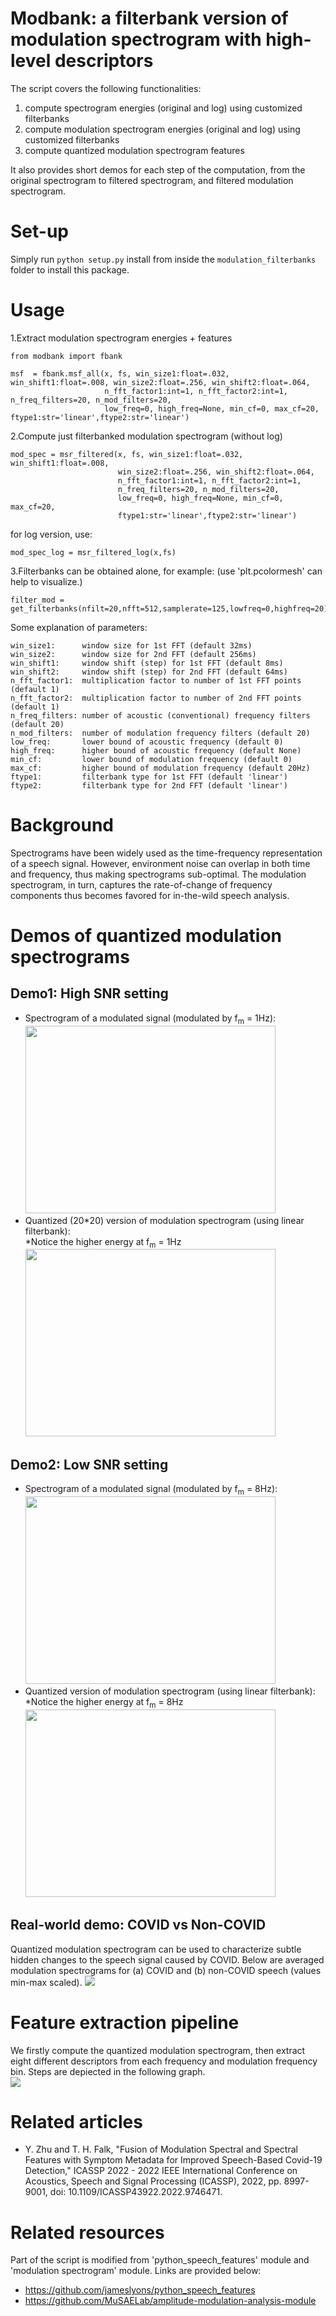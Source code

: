 # Modbank: a filterbank version of modulation spectrogram with high-level descriptors

The script covers the following functionalities:
1) compute spectrogram energies (original and log) using customized filterbanks
2) compute modulation spectrogram energies (original and log) using customized filterbanks
3) compute quantized modulation spectrogram features

It also provides short demos for each step of the computation, from the original spectrogram to filtered spectrogram, and filtered modulation spectrogram. <br />

# Set-up
Simply run
`python setup.py` install from inside the `modulation_filterbanks` folder to install this package.



# Usage
1.Extract modulation spectrogram energies + features
```
from modbank import fbank

msf  = fbank.msf_all(x, fs, win_size1:float=.032, win_shift1:float=.008, win_size2:float=.256, win_shift2:float=.064,
                     n_fft_factor1:int=1, n_fft_factor2:int=1, n_freq_filters=20, n_mod_filters=20,
                     low_freq=0, high_freq=None, min_cf=0, max_cf=20, ftype1:str='linear',ftype2:str='linear')
```
2.Compute just filterbanked modulation spectrogram (without log)
```
mod_spec = msr_filtered(x, fs, win_size1:float=.032, win_shift1:float=.008, 
                        win_size2:float=.256, win_shift2:float=.064,
                        n_fft_factor1:int=1, n_fft_factor2:int=1,
                        n_freq_filters=20, n_mod_filters=20,
                        low_freq=0, high_freq=None, min_cf=0, max_cf=20,
                        ftype1:str='linear',ftype2:str='linear')
```
for log version, use:
```
mod_spec_log = msr_filtered_log(x,fs)
```
3.Filterbanks can be obtained alone, for example: (use 'plt.pcolormesh' can help to visualize.)
```
filter_mod = get_filterbanks(nfilt=20,nfft=512,samplerate=125,lowfreq=0,highfreq=20)
```

Some explanation of parameters:
```
win_size1:      window size for 1st FFT (default 32ms)
win_size2:      window size for 2nd FFT (default 256ms)
win_shift1:     window shift (step) for 1st FFT (default 8ms)
win_shift2:     window shift (step) for 2nd FFT (default 64ms)
n_fft_factor1:  multiplication factor to number of 1st FFT points (default 1)
n_fft_factor2:  multiplication factor to number of 2nd FFT points (default 1)
n_freq_filters: number of acoustic (conventional) frequency filters (default 20)
n_mod_filters:  number of modulation frequency filters (default 20)
low_freq:       lower bound of acoustic frequency (default 0)
high_freq:      higher bound of acoustic frequency (default None)
min_cf:         lower bound of modulation frequency (default 0)
max_cf:         higher bound of modulation frequency (default 20Hz)
ftype1:         filterbank type for 1st FFT (default 'linear')
ftype2:         filterbank type for 2nd FFT (default 'linear')
```

# Background
Spectrograms have been widely used as the time-frequency representation of a speech signal. However, environment noise can overlap in both time and frequency, thus making spectrograms sub-optimal. The modulation spectrogram, in turn, captures the rate-of-change of frequency components thus becomes favored for in-the-wild speech analysis.

# Demos of quantized modulation spectrograms
## Demo1: High SNR setting<br />
- Spectrogram of a modulated signal (modulated by f<sub>m</sub> = 1Hz):<br />
<img src="./docs/demo1_spec.png" width="400" height="300"><br />
- Quantized (20\*20) version of modulation spectrogram (using linear filterbank):<br />
*Notice the higher energy at f<sub>m</sub> = 1Hz<br />
<img src="./docs/demo1_mod.png" width="400" height="300"><br />


## Demo2: Low SNR setting<br />
- Spectrogram of a modulated signal (modulated by f<sub>m</sub> = 8Hz):<br />
<img src="./docs/demo2_spec.png" width="400" height="300"><br />
- Quantized version of modulation spectrogram (using linear filterbank):<br />
*Notice the higher energy at f<sub>m</sub> = 8Hz<br />
<img src="./docs/demo2_mod.png" width="400" height="300"><br />

## Real-world demo: COVID vs Non-COVID<br />
Quantized modulation spectrogram can be used to characterize subtle hidden changes to the speech signal caused by COVID. Below are averaged modulation spectrograms for (a) COVID and (b) non-COVID speech (values min-max scaled).
<img src="./docs/covid.PNG"><br />

# Feature extraction pipeline
We firstly compute the quantized modulation spectrogram, then extract eight different descriptors from each frequency and modulation frequency bin. Steps are depiected in the following graph.<br />
<img src="./docs/msf.PNG" ><br />

# Related articles
- Y. Zhu and T. H. Falk, "Fusion of Modulation Spectral and Spectral Features with Symptom Metadata for Improved Speech-Based Covid-19 Detection," ICASSP 2022 - 2022 IEEE International Conference on Acoustics, Speech and Signal Processing (ICASSP), 2022, pp. 8997-9001, doi: 10.1109/ICASSP43922.2022.9746471.

# Related resources
Part of the script is modified from 'python_speech_features' module and 'modulation spectrogram' module. Links are provided below:
- https://github.com/jameslyons/python_speech_features
- https://github.com/MuSAELab/amplitude-modulation-analysis-module
